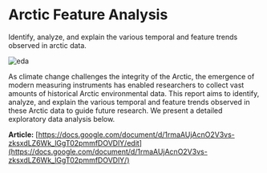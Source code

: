 # Arctic Feature Analysis

 Identify, analyze, and explain the various temporal and feature trends observed in arctic data.
 
 ![eda](https://github.com/user-attachments/assets/4652a5dc-f399-4bf7-b217-0dd8ef5b063c)

As climate change challenges the integrity of the Arctic, the emergence of modern measuring instruments has enabled researchers to collect vast amounts of historical Arctic environmental data. This report aims to identify, analyze, and explain the various temporal and feature trends observed in these Arctic data to guide future research. We present a detailed exploratory data analysis below.

 **Article:** [https://docs.google.com/document/d/1rmaAUjAcnO2V3vs-zksxdLZ6Wk_lGgT02pmmfDOVDlY/edit](https://docs.google.com/document/d/1rmaAUjAcnO2V3vs-zksxdLZ6Wk_lGgT02pmmfDOVDlY/)
